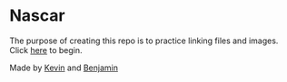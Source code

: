 # Nascar

The purpose of creating this repo is to practice linking files and images.  
Click [here](arrive-at-race) to begin.  


Made by [Kevin](https://github.com/kevinw5973) and [Benjamin](https://github.com/BenjaminN6094)

